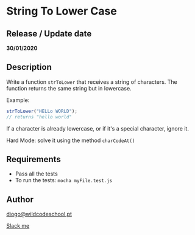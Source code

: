 # String To Lower Case

## Release / Update date
**30/01/2020**

## Description
Write a function `strToLower` that receives a string of characters.
The function returns the same string but in lowercase.

Example:
```javascript
strToLower("HELLo WORLD");
// returns "hello world"
```

If a character is already lowercase, or if it's a special character, ignore it.

Hard Mode: solve it using the method `charCodeAt()`



## Requirements
- Pass all the tests
- To run the tests: `mocha myFile.test.js`

## Author
diogo@wildcodeschool.pt

[Slack me](https://app.slack.com/client/T6SG2QGG2/GHP34QVV3/user_profile/UHCFSA63T)
